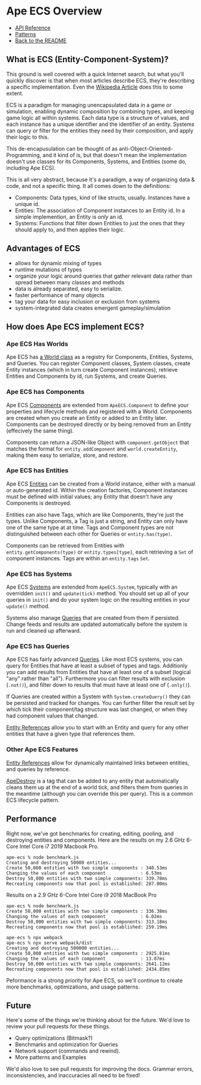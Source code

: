 # Ape ECS Overview

* [API Reference](./API_Reference.md)
* [Patterns](./Patterns.md)
* [Back to the README](../README.md)

## What is ECS (Entity-Component-System)?

This ground is well covered with a quick Internet search, but what you'll quickly discover is that when most articles describe ECS, they're describing a specific implementation.
Even the [Wikipedia Article](https://en.wikipedia.org/wiki/Entity_component_system) does this to some extent.

ECS is a paradigm for managing unencapsulated data in a game or simulation, enabling dynamic composition by combining types, and keeping game logic all within systems.
Each data type is a structure of values, and each instance has a unique identifier and the identifier of an entity.
Systems can query or filter for the entities they need by their composition, and apply their logic to this.

This de-encapusulation can be thought of as anti-Object-Oriented-Programming, and it kind of is, but that doesn't mean the implementation doesn't use classes for its Components, Systems, and Entities (some do, including Ape ECS).

This is all very abstract, because it's a paradigm, a way of organizing data & code, and not a specific thing.
It all comes down to the definitions:

* Components: Data types, kind of like structs, usually. Instances have a unique id.
* Entities: The association of Component instances to an Entity id. In a simple implemention, an Entity is _only_ an id.
* Systems: Functions that filter down Entities to just the ones that they should apply to, and then applies their logic.

## Advantages of ECS

* allows for dynamic mixing of types
* runtime mutations of types
* organize your logic around queries that gather relevant data rather than spread between many classes and methods
* data is already separated, easy to serialize.
* faster performance of many objects
* tag your data for easy inclusion or exclusion from systems
* system-integrated data creates emergent gameplay/simulation

## How does Ape ECS implement ECS?

### Ape ECS Has Worlds

Ape ECS has [a World class](./World.md) as a registry for Components, Entities, Systems, and Queries. You can register Component classes, System classes, create Entity instances (which in turn create Component instances), retrieve Entities and Components by id, run Systems, and create Queries.

### Ape ECS has Components

Ape ECS [Components](./Component.md) are extended from `ApeECS.Component` to define your properties and lifecycle methods and registered with a World.
Components are created when you create an Entity or added to an Entity later.
Components can be destroyed directly or by being removed from an Entity (effecively the same thing).

Components can return a JSON-like Object with `component.getObject` that matches the format for `entity.addComponent` and `world.createEntity`, making them easy to serialize, store, and restore.

### Ape ECS has Entities

Ape ECS [Entities](./Entity.md) can be created from a World instance, either with a manual or auto-generated id.
Within the creation factories, Component instances must be defined with initial values; any Entity that doesn't have any Components is destroyed.

Entities can also have Tags, which are like Components, they're just the types.
Unlike Components, a Tag is just a string, and Entity can only have one of the same type at at time.
Tags and Component types are not distinguished between each other for Queries or `entity.has(type)`.

Components can be retrieved from Entities with `entity.getComponents(type)` or `entity.types[type]`, each retrieving a `Set` of component instances.
Tags are within an `entity.tags` `Set`.

### Ape ECS has Systems

Ape ECS [Systems](./System.md) are extended from `ApeECS.System`, typically with an overridden `init()` and `update(tick)` method.
You should set up all of your queries in `init()` and do your system logic on the resulting entities in your `update()` method.

Systems also manage [Queries](./Query.md) that are created from them if persisted. Change feeds and results are updated automatically before the system is run and cleaned up afterward.

### Ape ECS has Queries

Ape ECS has fairly advanced [Queries](./Query.md). Like most ECS systems, you can query for Entities that have at least a subset of types and tags. Additionly you can add results from Entities that have at least one of a subset (logical "any" rather than "all"). Furthermore you can filter results with exclusion (`.not()`), and filter down to results that must have at least one of (`.only()`).

If Queries are created within a System with `System.createQuery()` they can be persisted and tracked for changes. You can further filter the result set by which tick their component/tag structure was last changed, or when they had component values that changed.

[Entity References](./Entity_Refs.md) allow you to start with an Entity and query for any other entities that have a given type that references them.

### Other Ape ECS Features

[Entity References](./Entity_Refs.md) allow for dynamically maintained links between entities, and queries by reference.

[ApeDestroy](./World.md) is a tag that can be added to any entity that automatically cleans them up at the end of a world tick, and filters them from queries in the meantime (although you can override this per query). This is a common ECS lifecycle pattern.

## Performance

Right now, we've got benchmarks for creating, editing, pooling, and destroying entities and components. Here are the results on my 2.6 GHz 6-Core Intel Core i7 2019 Macbook Pro.

```
ape-ecs % node benchmark.js
Creating and destroying 50000 entities...
Create 50,000 entities with two simple components : 340.53ms
Changing the values of each component             : 6.53ms
Destroy 50,000 entities with two simple components: 339.78ms
Recreating components now that pool is established: 287.00ms
```

Results on a 2.9 GHz 6-Core Intel Core i9 2018 MacBook Pro

```
ape-ecs % node benchmark.js
Create 50,000 entities with two simple components : 336.38ms
Changing the values of each component             : 6.02ms
Destroy 50,000 entities with two simple components: 313.18ms
Recreating components now that pool is established: 259.19ms
```

```
ape-ecs % npx webpack
ape-ecs % npx serve webpack/dist
Creating and destroying 500000 entities...
Create 50,000 entities with two simple components : 2925.81ms
Changing the values of each component             : 13.87ms
Destroy 50,000 entities with two simple components: 2641.12ms
Recreating components now that pool is established: 2434.85ms
```

Peformance is a strong priority for Ape ECS, so we'll continue to create more benchmarks, optimizations, and usage patterns.

## Future

Here's some of the things we're thinking about for the future.
We'd love to review your pull requests for these things.

* Query optimizations (Bitmask?)
* Benchmarks and optimization for Queries
* Network support (commands and rewind).
* More patterns and Examples

We'd also love to see pull requests for improving the docs.
Grammar errors, inconsistencies, and inaccuracies all need to be fixed!
